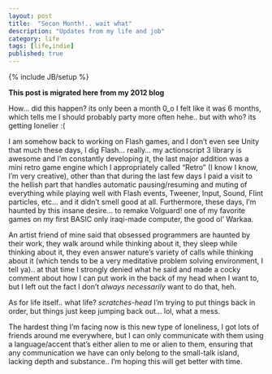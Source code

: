```yaml
---
layout: post
title:  "Secon Month!.. wait what"
description: "Updates from my life and job"
category: life
tags: [life,indie]
published: true
---
```


{% include JB/setup %}

**This post is migrated here from my 2012 blog**

How… did this happen? its only been a month 0_o I felt like it was 6 months, which tells me I should probably party more often hehe.. but with who? its getting lonelier :(

I am somehow back to working on Flash games, and I don’t even see Unity that much these days, I dig Flash… really… my actionscript 3 library is awesome and I’m constantly developing it, the last major addition was a mini retro game engine which I appropriately called “Retro” (I know I know, I’m very creative), other than that during the last few days I paid a visit to the hellish part that handles automatic pausing/resuming and muting of everything while playing well with Flash events, Tweener, Input, Sound, Flint particles, etc… and it didn’t smell good at all. Furthermore, these days, I’m haunted by this insane desire… to remake Volguard! one of my favorite games on my first BASIC only iraqi-made computer, the good ol’ Warkaa.

An artist friend of mine said that obsessed programmers are haunted by their work, they walk around while thinking about it, they sleep while thinking about it, they even answer nature’s variety of calls while thinking about it (which tends to be a very meditative problem solving environment, I tell ya).. at that time I strongly denied what he said and made a cocky comment about how I can put work in the back of my head when I want to, but I left out the fact I don’t _always_ _necessarily_ want to do that, heh.

As for life itself.. what life? *scratches-head* I’m trying to put things back in order, but things just keep jumping back out… lol, what a mess.  

The hardest thing I’m facing now is this new type of loneliness, I got lots of friends around me everywhere, but I can only communicate with them using a language/accent that’s either alien to me or alien to them, ensuring that any communication we have can only belong to the small-talk island, lacking depth and substance.. I’m hoping this will get better with time.
